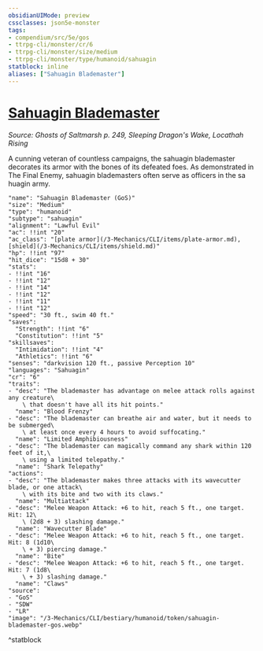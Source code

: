 ```yaml
---
obsidianUIMode: preview
cssclasses: json5e-monster
tags:
- compendium/src/5e/gos
- ttrpg-cli/monster/cr/6
- ttrpg-cli/monster/size/medium
- ttrpg-cli/monster/type/humanoid/sahuagin
statblock: inline
aliases: ["Sahuagin Blademaster"]
---
```

# [Sahuagin Blademaster](3-Mechanics\CLI\bestiary\humanoid/sahuagin-blademaster-gos.md)
*Source: Ghosts of Saltmarsh p. 249, Sleeping Dragon's Wake, Locathah Rising*  

A cunning veteran of countless campaigns, the sahuagin blademaster decorates its armor with the bones of its defeated foes. As demonstrated in The Final Enemy, sahuagin blademasters often serve as officers in the sa huagin army.

```statblock
"name": "Sahuagin Blademaster (GoS)"
"size": "Medium"
"type": "humanoid"
"subtype": "sahuagin"
"alignment": "Lawful Evil"
"ac": !!int "20"
"ac_class": "[plate armor](/3-Mechanics/CLI/items/plate-armor.md), [shield](/3-Mechanics/CLI/items/shield.md)"
"hp": !!int "97"
"hit_dice": "15d8 + 30"
"stats":
- !!int "16"
- !!int "12"
- !!int "14"
- !!int "12"
- !!int "11"
- !!int "12"
"speed": "30 ft., swim 40 ft."
"saves":
  "Strength": !!int "6"
  "Constitution": !!int "5"
"skillsaves":
  "Intimidation": !!int "4"
  "Athletics": !!int "6"
"senses": "darkvision 120 ft., passive Perception 10"
"languages": "Sahuagin"
"cr": "6"
"traits":
- "desc": "The blademaster has advantage on melee attack rolls against any creature\
    \ that doesn't have all its hit points."
  "name": "Blood Frenzy"
- "desc": "The blademaster can breathe air and water, but it needs to be submerged\
    \ at least once every 4 hours to avoid suffocating."
  "name": "Limited Amphibiousness"
- "desc": "The blademaster can magically command any shark within 120 feet of it,\
    \ using a limited telepathy."
  "name": "Shark Telepathy"
"actions":
- "desc": "The blademaster makes three attacks with its wavecutter blade, or one attack\
    \ with its bite and two with its claws."
  "name": "Multiattack"
- "desc": "Melee Weapon Attack: +6 to hit, reach 5 ft., one target. Hit: 12\
    \ (2d8 + 3) slashing damage."
  "name": "Wavecutter Blade"
- "desc": "Melee Weapon Attack: +6 to hit, reach 5 ft., one target. Hit: 8 (1d10\
    \ + 3) piercing damage."
  "name": "Bite"
- "desc": "Melee Weapon Attack: +6 to hit, reach 5 ft., one target. Hit: 7 (1d8\
    \ + 3) slashing damage."
  "name": "Claws"
"source":
- "GoS"
- "SDW"
- "LR"
"image": "/3-Mechanics/CLI/bestiary/humanoid/token/sahuagin-blademaster-gos.webp"
```
^statblock